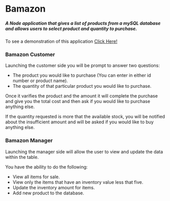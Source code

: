 # Bamazon

##### A Node application that gives a list of products from a mySQL database and allows users to select product and quantity to purchase. 

To see a demonstration of this application [Click Here!](https://drive.google.com/file/d/1n5jO-zHjuFr5MaIz6A6z8JGzycFZQoFP/view)

### Bamazon Customer

Launching the customer side you will be prompt to answer two questions:

* The product you would like to purchase (You can enter in either id number or product name).
* The quantity of that particular product you would like to purchase. 

Once it varifies the product and the amount it will complete the purchase and give you the total cost and then ask if you would like to purchase anything else. 

If the quantity requested is more that the available stock, you will be notified about the insufficient amount and will be asked if you would like to buy anything else. 


### Bamazon Manager

Launching the manager side will allow the user to view and update the data within the table. 

You have the ability to do the following:

* View all items for sale.
* View only the items that have an inventory value less that five.
* Update the inventory amount for items. 
* Add new product to the database. 